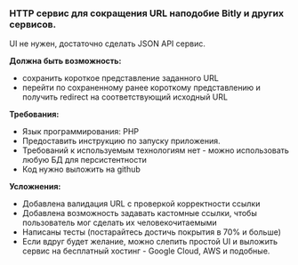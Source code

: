 ### HTTP сервис для сокращения URL наподобие Bitly и других сервисов.


UI не нужен, достаточно сделать JSON API сервис.

**Должна быть возможность:**

* сохранить короткое представление заданного URL
* перейти по сохраненному ранее короткому представлению и получить redirect на соответствующий исходный URL

**Требования:**


* Язык программирования: PHP
* Предоставить инструкцию по запуску приложения.
* Требований к используемым технологиям нет - можно использовать любую БД для персистентности
* Код нужно выложить на github

**Усложнения:**
* Добавлена валидация URL с проверкой корректности ссылки
* Добавлена возможность задавать кастомные ссылки, чтобы пользователь мог сделать их человекочитаемыми
* Написаны тесты (постарайтесь достичь покрытия в 70% и больше)
* Если вдруг будет желание, можно слепить простой UI и выложить сервис на бесплатный хостинг - Google Cloud, AWS и подобные.
